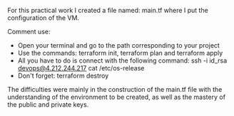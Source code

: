 For this practical work I created a file named: main.tf where I put the configuration of the VM.

Comment use:

- Open your terminal and go to the path corresponding to your project
- Use the commands: terraform init, terraform plan and terraform apply
- All you have to do is connect with the following command: ssh -i id_rsa devops@4.212.244.217 cat /etc/os-release
- Don't forget: terraform destroy

The difficulties were mainly in the construction of the main.tf file with the understanding of the environment to be created, as well as the mastery of the public and private keys.
